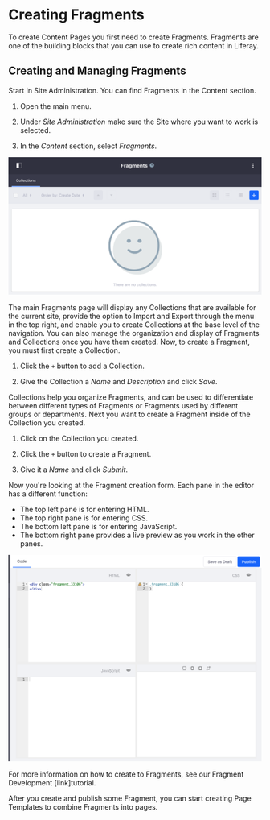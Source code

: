 # Creating Fragments

To create Content Pages you first need to create Fragments. Fragments are one of
the building blocks that you can use to create rich content in Liferay.

## Creating and Managing Fragments

Start in Site Administration. You can find Fragments in the Content section.

1.  Open the main menu.

2.  Under *Site Administration* make sure the Site where you want to work is 
    selected.

3.  In the *Content* section, select *Fragments*.

![Figure 1: The Fragments page with no Fragments or Collections created.](../../../images/empty-fragments-page.png)

The main Fragments page will display any Collections that are available for the 
current site, provide the option to Import and Export through the menu in the 
top right, and enable you to create Collections at the base level of the 
navigation. You can also manage the organization and display of Fragments and 
Collections once you have them created. Now, to create a Fragment, you must 
first create a Collection.

1.  Click the `+` button to add a Collection.

2.  Give the Collection a *Name* and *Description* and click *Save*.

Collections help you organize Fragments, and can be used to differentiate 
between different types of Fragments or Fragments used by different groups or 
departments. Next you want to create a Fragment inside of the Collection you 
created.

1.  Click on the Collection you created.

2.  Click the `+` button to create a Fragment.

3.  Give it a *Name* and click *Submit*.

Now you're looking at the Fragment creation form. Each pane in the editor has a 
different function:

*  The top left pane is for entering HTML.
*  The top right pane is for entering CSS.
*  The bottom left pane is for entering JavaScript.
*  The bottom right pane provides a live preview as you work in the other panes.

![Figure 2: The Fragments editor.](../../../images/fragments-editor.png)

For more information on how to create to Fragments, see our Fragment 
Development [link]tutorial.

After you create and publish some Fragment, you can start creating Page 
Templates to combine Fragments into pages.
